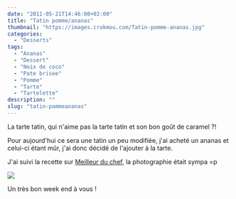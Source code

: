 ```yaml
---
date: "2011-05-21T14:46:00+02:00"
title: "Tatin pomme/ananas"
thumbnail: "https://images.crokmou.com/Tatin-pomme-ananas.jpg"
categories:
  - "Desserts"
tags:
  - "Ananas"
  - "Dessert"
  - "Noix de coco"
  - "Pate brisee"
  - "Pomme"
  - "Tarte"
  - "Tartelette"
description: ""
slug: "tatin-pommeananas"
---
```


La tarte tatin, qui n'aime pas la tarte tatin et son bon goût de caramel ?!

Pour aujourd'hui ce sera une tatin un peu modifiée, j'ai acheté un ananas et celui-ci étant mûr, j'ai donc décidé de l'ajouter à la tarte.

J'ai suivi la recette sur [Meilleur du chef](http://www.meilleurduchef.com/cgi/mdc/l/fr/recettes/tarte_tatin_ill.html), la photographie était sympa =p

[![](http://4.bp.blogspot.com/-OrtTAb7-bZ8/TsFww-BHpwI/AAAAAAAABJY/rxLi4NkPYmA/s1600/Tarte+tatin+ananas.jpg)](http://4.bp.blogspot.com/-OrtTAb7-bZ8/TsFww-BHpwI/AAAAAAAABJY/rxLi4NkPYmA/s1600/Tarte+tatin+ananas.jpg)

Un très bon week end à vous !